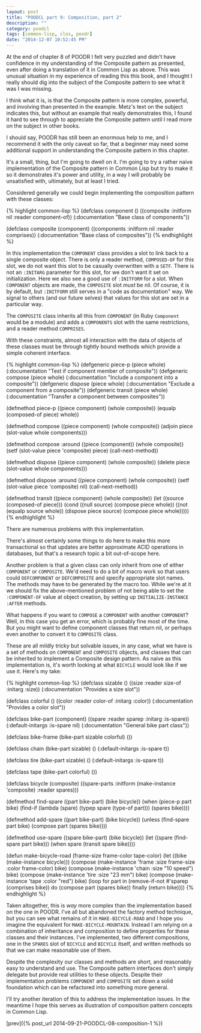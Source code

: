 ```yaml
---
layout: post
title: "POODCL part 9: Composition, part 2"
description: ""
category: poodcl
tags: [common-lisp, clos, poodr]
date: "2014-12-07 10:52:45 PM"
---
```


At the end of chapter 8 of POODR I felt very puzzled and didn't have
confidence in my understanding of the Composite pattern as presented,
even after doing a translation of it in Common Lisp as above. This was
unusual situation in my experience of reading this this book, and I
thought I really should dig into the subject of the Composite pattern
to see what it was I was missing.

I think what it is, is that the Composite pattern is more complex,
powerful, and involving than presented in the example. Metz's text on
the subject indicates this, but without an example that really
demonstrates this, I found it hard to see through to appreciate the
Composite pattern until I read more on the subject in other books.

I should say, POODR has still been an enormous help to me, and I
recommend it with the only caveat so far, that a beginner may need
some additional support in understanding the Composite pattern in this
chapter.

It's a small, thing, but I'm going to dwell on it. I'm going to try a
rather naive implementation of the Composite pattern in Common Lisp
but try to make it so it demonstrates it's power and utility, in a way
I will probably be unsatisfied with, ultimately, but at least I tried.

<!-- more -->

Considered generally we could begin implementing the composition
pattern with these classes:

{% highlight common-lisp %}
(defclass component ()
  ((composite :initform nil :reader component-of))
  (:documentation "Base class of components"))

(defclass composite (component)
  ((components :initform nil :reader comprises))
  (:documentation "Base class of composites"))
{% endhighlight %}

In this implementation the `COMPONENT` class provides a slot to link
back to a single composite object. There is only a reader method,
`COMPOSED-OF` for this slot, we do not want this slot to be casually
overwritten with a `SETF`. There is not an `:INITARG` parameter for
this slot, for we don't want it set on initialization. Here we also
see a good use of `:INITFORM` for a slot. When `COMPONENT` objects are
made, the `COMPOSITE` slot *must* be nil. Of course, it is by default,
but `:INITFORM` still serves in a "code as documentation" way. We
signal to others (and our future selves) that values for this slot are
set in a particular way.

The `COMPOSITE` class inherits all this from `COMPONENT` (in Ruby
`Component` would be a module) and adds a `COMPONENTS` slot with the
same restrictions, and a reader method `COMPRISES`.

With these constraints, almost all interaction with the data of objects
of these classes must be through tightly bound methods which provide a
simple coherent interface.

{% highlight common-lisp %}
(defgeneric piece-p (piece whole)
  (:documentation "Test if component member of composite"))
(defgeneric compose (piece whole)
  (:documentation "Include a component into a composite"))
(defgeneric dispose (piece whole)
  (:documentation "Exclude a component from a composite"))
(defgeneric transit (piece whole)
  (:documentation "Transfer a component between composites"))

(defmethod piece-p ((piece component) (whole composite))
  (equalp (composed-of piece) whole))


(defmethod compose ((piece component) (whole composite))
  (adjoin piece (slot-value whole components)))

(defmethod compose :around ((piece (component)) (whole composite))
  (setf (slot-value piece 'composite) piece)
  (call-next-method))


(defmethod dispose ((piece component) (whole composite))
  (delete piece (slot-value whole components)))

(defmethod dispose :around ((piece component) (whole composite))
  (setf (slot-value piece 'composite) nil)
  (call-next-method))


(defmethod transit ((piece component) (whole composite))
  (let ((source (composed-of piece)))
    (cond ((null source)
           (compose piece whole))
          ((not (equalp source whole))
           (dispose piece source)
           (compose piece whole)))))
{% endhighlight %}

There are numerous problems with this implementation.

There's almost certainly some things to do here to make this more
transactional so that updates are better approximate ACID operations
in databases, but that's a research topic a bit out-of-scope here.

Another problem is that a given class can only inherit from one of
either `COMPONENT` or `COMPOSITE`. We'd need to do a bit of macro work
so that users could `DEFCOMPONENT` or `DEFCOMPOSITE` and specify
appropriate slot names. The methods may have to be generated by the
macro too. While we're at it we should fix the above-mentioned problem
of not being able to set the `:COMPONENT-OF` value at object creation,
by setting up `INITIALIZE-INSTANCE :AFTER` methods.

What happens if you want to `COMPOSE` a `COMPONENT` with another
`COMPONENT`? Well, in this case you get an error, which is probably
fine most of the time. But you might want to define component classes
that return nil, or perhaps even another to convert it to `COMPOSITE`
class.

These are all mildly tricky but solvable issues, in any case, what we
have is a set of methods on `COMPONENT` and `COMPOSITE` objects, and
classes that can be inherited to implement a Composite design pattern.
As naive as this implementation is, it's worth looking at what
`BICYCLE` would look like if we use it. Here's my take:

{% highlight common-lisp %}
(defclass sizable ()
  ((size :reader size-of :initarg :size))
  (:documentation "Provides a size slot"))

(defclass colorful ()
  ((color :reader color-of :initarg :color))
  (:documentation "Provides a color slot"))

(defclass bike-part (component)
  ((spare :reader sparep :initarg :is-spare))
  (:default-initargs :is-spare nil)
  (:documentation "General bike part class"))

(defclass bike-frame (bike-part sizable colorful)
  ())

(defclass chain (bike-part sizable)
  ()
  (:default-initargs :is-spare t))

(defclass tire (bike-part sizable)
  ()
  (:default-initargs :is-spare t))

(defclass tape (bike-part colorful)
  ())

(defclass bicycle (composite)
  ((spare-parts :initform (make-instance 'composite) :reader spares)))

(defmethod find-spare ((part bike-part) (bike bicycle))
  (when (piece-p part bike)
    (find-if (lambda (spare) (typep spare (type-of part)))
             (spares bike))))

(defmethod add-spare ((part bike-part) (bike bicycle))
  (unless (find-spare part bike)
    (compose part (spares bike))))

(defmethod use-spare ((spare bike-part) (bike bicycle))
  (let ((spare (find-spare part bike)))
    (when spare
      (transit spare bike))))

(defun make-bicycle-road (frame-size frame-color tape-color)
  (let ((bike (make-instance bicycle)))
    (compose (make-instance 'frame
                            :size frame-size
                            :color frame-color)
             bike)
    (compose (make-instance 'chain :size "10 speed") bike)
    (compose (make-instance 'tire :size "23 mm") bike)
    (compose (make-instance 'tape :color "red") bike)
    (loop
       for part in (remove-if-not #'sparep (comprises bike))
       do (compose part (spares bike))
       finally (return bike))))
{% endhighlight %}

Taken altogether, this is *way* more complex than the implementation
based on the one in POODR. I've all but abandoned the factory method
technique, but you can see what remains of it in `MAKE-BICYCLE-ROAD`
and I hope you imagine the equivalent for `MAKE-BICYCLE-MOUNTAIN`.
Instead I am relying on a combination of inheritance and composition
to define properties for these classes and their instances. I've
implemented, two different compositions, one in the `SPARES` slot of
`BICYCLE` and `BICYCLE` itself, and written methods so that we can
make reasonable use of them.

Despite the complexity our classes and methods are short, and
reasonably easy to understand and use. The Composite pattern
interfaces don't simply delegate but provide real utilities to these
objects. Despite their implementation problems `COMPONENT` and
`COMPOSITE` set down a solid foundation which can be refactored into
something more general.

I'll try another iteration of this to address the implementation
issues. In the meantime I hope this serves as illustration of
composition pattern concepts in Common Lisp.

[prev]({% post_url 2014-09-21-POODCL-08-composition-1 %})
